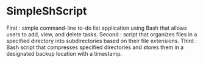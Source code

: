 # SimpleShScript

First : simple command-line to-do list application using Bash that allows users to add, view, and delete tasks.
Second : script that organizes files in a specified directory into subdirectories based on their file extensions.
Third : Bash script that compresses specified directories and stores them in a designated backup location with a timestamp.
